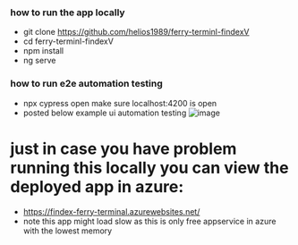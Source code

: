 ### how to run the app locally
- git clone https://github.com/helios1989/ferry-terminl-findexV
- cd ferry-terminl-findexV
- npm install 
- ng serve

### how to run e2e automation testing
- npx cypress open make sure localhost:4200 is open
- posted below example ui automation testing
![image](https://user-images.githubusercontent.com/14260407/131953849-8f4632f3-5e71-4274-b147-dc0aac21e6ce.png)



# just in case you have problem running this locally you can view the deployed app in azure:
- https://findex-ferry-terminal.azurewebsites.net/
- note this app might load slow as this is only free appservice in azure with the lowest memory

